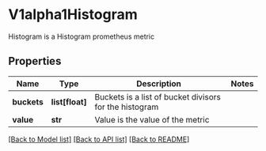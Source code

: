 # V1alpha1Histogram

Histogram is a Histogram prometheus metric
## Properties
Name | Type | Description | Notes
------------ | ------------- | ------------- | -------------
**buckets** | **list[float]** | Buckets is a list of bucket divisors for the histogram | 
**value** | **str** | Value is the value of the metric | 

[[Back to Model list]](../README.md#documentation-for-models) [[Back to API list]](../README.md#documentation-for-api-endpoints) [[Back to README]](../README.md)


